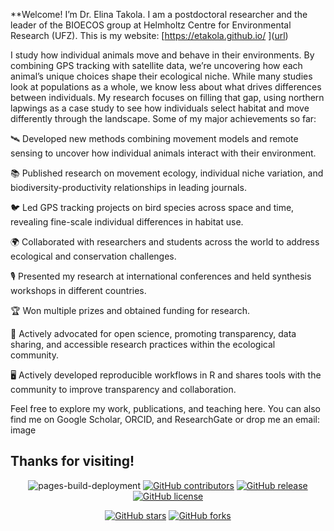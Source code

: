 **Welcome! I’m Dr. Elina Takola.
I am a postdoctoral researcher and the leader of the BIOECOS group at Helmholtz Centre for Environmental Research (UFZ).
This is my website: [https://etakola.github.io/ ]([url](https://etakola.github.io/ ))

I study how individual animals move and behave in their environments. By combining GPS tracking with satellite data, we’re uncovering how each animal’s unique choices shape their ecological niche. While many studies look at populations as a whole, we know less about what drives differences between individuals. My research focuses on filling that gap, using northern lapwings as a case study to see how individuals select habitat and move differently through the landscape.
Some of my major achievements so far:

🛰️ Developed new methods combining movement models and remote sensing to uncover how individual animals interact with their environment.

📚 Published research on movement ecology, individual niche variation, and biodiversity-productivity relationships in leading journals.

🐦 Led GPS tracking projects on bird species across space and time, revealing fine-scale individual differences in habitat use.

🌍 Collaborated with researchers and students across the world to address ecological and conservation challenges.

🎙️ Presented my research at international conferences and held synthesis workshops in different countries.

🏆 Won multiple prizes and obtained funding for research.

📢 Actively advocated for open science, promoting transparency, data sharing, and accessible research practices within the ecological community.

🖥️ Actively developed reproducible workflows in R and shares tools with the community to improve transparency and collaboration.

Feel free to explore my work, publications, and teaching here. You can also find me on Google Scholar, ORCID, and ResearchGate or drop me an email: image

Thanks for visiting!
---
<div align="center">
    
![pages-build-deployment](https://github.com/academicpages/academicpages.github.io/actions/workflows/pages/pages-build-deployment/badge.svg)
[![GitHub contributors](https://img.shields.io/github/contributors/academicpages/academicpages.github.io.svg)](https://github.com/academicpages/academicpages.github.io/graphs/contributors)
[![GitHub release](https://img.shields.io/github/v/release/academicpages/academicpages.github.io)](https://github.com/academicpages/academicpages.github.io/releases/latest)
[![GitHub license](https://img.shields.io/github/license/academicpages/academicpages.github.io?color=blue)](https://github.com/academicpages/academicpages.github.io/blob/master/LICENSE)

[![GitHub stars](https://img.shields.io/github/stars/academicpages/academicpages.github.io)](https://github.com/academicpages/academicpages.github.io)
[![GitHub forks](https://img.shields.io/github/forks/academicpages/academicpages.github.io)](https://github.com/academicpages/academicpages.github.io/fork)
</div>
